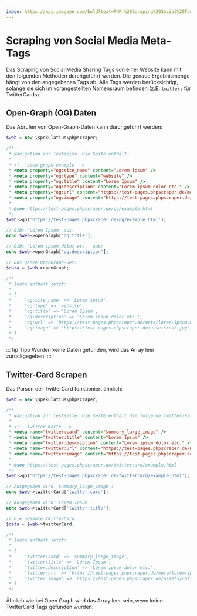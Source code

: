 ```yaml
---
image: https://api.imageee.com/bold?text=PHP:%20Scraping%20Social%20Tags&bg_image=https://images.unsplash.com/photo-1542762933-ab3502717ce7
---
```


# Scraping von Social Media Meta-Tags

Das Scraping von Social Media Sharing Tags von einer Website kann mit den folgenden Methoden durchgeführt werden. Die genaue Ergebnismenge hängt von den angegebenen Tags ab. Alle Tags werden berücksichtigt, solange sie sich im vorangestellten Namensraum befinden (z.B. `twitter:` für TwitterCards).


## Open-Graph (OG) Daten

Das Abrufen von Open-Graph-Daten kann durchgeführt werden:

```php
$web = new \spekulatius\phpscraper;

/**
 * Navigation zur Testseite. Die Seite enthält:
 *
 * <!-- open graph example -->
 * <meta property="og:site_name" content="Lorem ipsum" />
 * <meta property="og:type" content="website" />
 * <meta property="og:title" content="Lorem Ipsum" />
 * <meta property="og:description" content="Lorem ipsum dolor etc." />
 * <meta property="og:url" content="https://test-pages.phpscraper.de/meta/lorem-ipsum.html" />
 * <meta property="og:image" content="https://test-pages.phpscraper.de/assets/cat.jpg" />
 *
 * @see https://test-pages.phpscraper.de/og/example.html
 */
$web->go('https://test-pages.phpscraper.de/og/example.html');

// Gibt 'Lorem Ipsum' aus:
echo $web->openGraph['og:title'];

// Gibt 'Lorem ipsum dolor etc.' aus:
echo $web->openGraph['og:description'];

// Das ganze OpenGraph-Set:
$data = $web->openGraph;

/**
 * $data enthält jetzt:
 *
 * [
 *     'og:site_name' => 'Lorem ipsum',
 *     'og:type' => 'website',
 *     'og:title' => 'Lorem Ipsum',
 *     'og:description' => 'Lorem ipsum dolor etc.',
 *     'og:url' => 'https://test-pages.phpscraper.de/meta/lorem-ipsum.html',
 *     'og:image' => 'https://test-pages.phpscraper.de/assets/cat.jpg',
 * ]
 */
```

::: tip Tipp
Wurden keine Daten gefunden, wird das Array leer zurückgegeben.
:::


## Twitter-Card Scrapen

Das Parsen der TwitterCard funktioniert ähnlich:

```php
$web = new \spekulatius\phpscraper;

/**
 * Navigation zur Testseite. Die Seite enthält die folgende Twitter-Karte:
 *
 * <!-- Twitter-Karte -->
 * <meta name="twitter:card" content="summary_large_image" />
 * <meta name="twitter:title" content="Lorem Ipsum" />
 * <meta name="twitter:description" content="Lorem ipsum dolor etc." />
 * <meta name="twitter:url" content="https://test-pages.phpscraper.de/meta/lorem-ipsum.html" />
 * <meta name="twitter:image" content="https://test-pages.phpscraper.de/assets/cat.jpg" />
 *
 * @see https://test-pages.phpscraper.de/twittercard/example.html
 */
$web->go('https://test-pages.phpscraper.de/twittercard/example.html');

// Ausgegeben wird 'summary_large_image':
echo $web->twitterCard['twitter:card'];

// Ausgegeben wird 'Lorem Ipsum':
echo $web->twitterCard['twitter:title'];

// Die gesamte TwitterCard:
$data = $web->twitterCard;

/**
 * $data enthält jetzt:
 *
 * [
 *     'twitter:card' => 'summary_large_image',
 *     'twitter:title' => 'Lorem Ipsum',
 *     'twitter:description' => 'Lorem ipsum dolor etc.',
 *     'twitter:url' => 'https://test-pages.phpscraper.de/meta/lorem-ipsum.html',
 *     'twitter:image' => 'https://test-pages.phpscraper.de/assets/cat.jpg',
 * ]
 */
```

Ähnlich wie bei Open Graph wird das Array leer sein, wenn keine TwitterCard Tags gefunden wurden.
